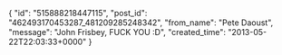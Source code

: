  {
   "id": "515888218447115",
   "post_id": "462493170453287_481209285248342",
   "from_name": "Pete Daoust",
   "message": "John Frisbey, FUCK YOU :D",
   "created_time": "2013-05-22T22:03:33+0000"
 }
